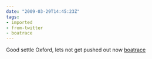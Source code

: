 ```yaml
---
date: "2009-03-29T14:45:23Z"
tags:
- imported
- from-twitter
- boatrace
---
```

Good settle Oxford, lets not get pushed out now [boatrace](/tags/boatrace)
